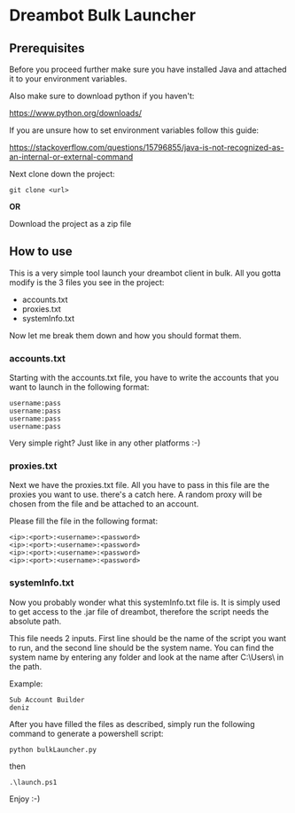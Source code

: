 # Dreambot Bulk Launcher

## Prerequisites

Before you proceed further make sure you have installed Java and attached it to your environment variables.

Also make sure to download python if you haven't:

https://www.python.org/downloads/

If you are unsure how to set environment variables follow this guide:

https://stackoverflow.com/questions/15796855/java-is-not-recognized-as-an-internal-or-external-command

Next clone down the project:

`git clone <url>`

**OR**

Download the project as a zip file


## How to use

This is a very simple tool launch your dreambot client in bulk. All you gotta modify is the
3 files you see in the project:

* accounts.txt
* proxies.txt
* systemInfo.txt

Now let me break them down and how you should format them.


### accounts.txt

Starting with the accounts.txt file, you have to write the accounts that you want to launch in the following format:

```
username:pass
username:pass
username:pass
username:pass
```

Very simple right? Just like in any other platforms :-)


### proxies.txt

Next we have the proxies.txt file. All you have to pass in this file are the proxies you want to use.
there's a catch here. A random proxy will be chosen from the file and be attached to an account.

Please fill the file in the following format:

```
<ip>:<port>:<username>:<password>
<ip>:<port>:<username>:<password>
<ip>:<port>:<username>:<password>
<ip>:<port>:<username>:<password>
```

### systemInfo.txt

Now you probably wonder what this systemInfo.txt file is. It is simply used to get access to the .jar file of dreambot, therefore the script needs the absolute path.

This file needs 2 inputs. First line should be the name of the script you want to run, and the second line should be the system name. You can find the system name by entering any folder and look at the name after C:\Users\ in the path.

Example:
```
Sub Account Builder
deniz
```


After you have filled the files as described, simply run the following command to generate a powershell script:

```
python bulkLauncher.py
```

then 

```
.\launch.ps1
```

Enjoy :-)
